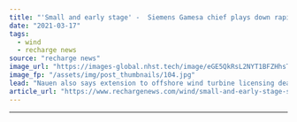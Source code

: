 ```yaml
---
title: "'Small and early stage' -  Siemens Gamesa chief plays down rapid offshore wind boom in Spain"
date: "2021-03-17"
tags: 
  - wind
  - recharge news
source: "recharge news"
image_url: "https://images-global.nhst.tech/image/eGE5QkRsL2NYT1BFZHhsTnJsQ1RKZmRoNmRiZi8zOGtlTUIyRllFVXZJZz0=/nhst/binary/d242e566988ed9e2a0a986cc4fec340f"
image_fp: "/assets/img/post_thumbnails/104.jpg"
lead: "Nauen also says extension to offshore wind turbine licensing deal with Shanghai Electric to cover larger machines likely"
article_url: "https://www.rechargenews.com/wind/small-and-early-stage-siemens-gamesa-chief-plays-down-rapid-offshore-wind-boom-in-spain/2-1-982538"
---
```


---
